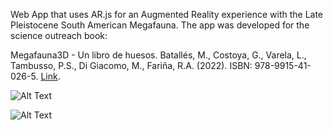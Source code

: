 Web App that uses AR.js for an Augmented Reality experience with the Late Pleistocene South American Megafauna.
The app was developed for the science outreach book:

Megafauna3D - Un libro de huesos. Batallés, M., Costoya, G., Varela, L., Tambusso, P.S., Di Giacomo, M., Fariña, R.A. (2022). ISBN: 978-9915-41-026-5. [Link](https://www.megafauna3d.org/un-libro-de-huesos/).

![Alt Text](https://github.com/lvar/MF3D-AR-Book/blob/gh-pages/assets/Book.gif?raw=true)

![Alt Text](https://github.com/lvar/MF3D-AR-Book/blob/gh-pages/assets/mf3d.jpg?raw=true)
